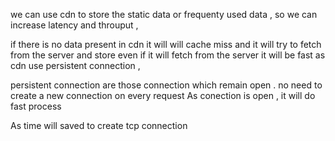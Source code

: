 we can use cdn  to store the  static data or frequenty used data ,
so we can  increase latency and throuput , 

if there is no data present in cdn  it will will cache miss and it will try to fetch from the server and store 
even if it will fetch from the server  it will be fast 
as cdn use persistent connection ,

persistent connection are those connection which remain open . 
no need to create a new connection on every request 
As conection is open , it will do fast process 

As time will saved to create tcp connection